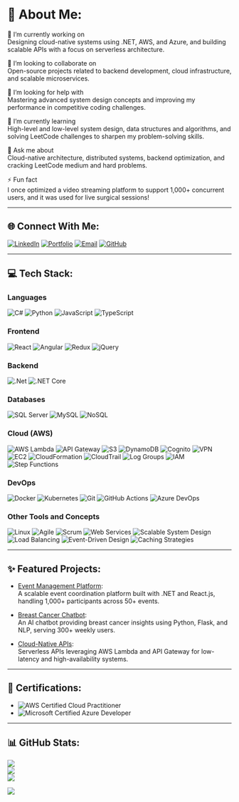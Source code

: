 # 💫 About Me:
🔭 I’m currently working on  
Designing cloud-native systems using .NET, AWS, and Azure, and building scalable APIs with a focus on serverless architecture.  

👯 I’m looking to collaborate on  
Open-source projects related to backend development, cloud infrastructure, and scalable microservices.  

🤝 I’m looking for help with  
Mastering advanced system design concepts and improving my performance in competitive coding challenges.  

🌱 I’m currently learning  
High-level and low-level system design, data structures and algorithms, and solving LeetCode challenges to sharpen my problem-solving skills.  

💬 Ask me about  
Cloud-native architecture, distributed systems, backend optimization, and cracking LeetCode medium and hard problems.  

⚡ Fun fact  
I once optimized a video streaming platform to support 1,000+ concurrent users, and it was used for live surgical sessions!  

---

## 🌐 Connect With Me:
<a href="https://linkedin.com/in/sandeepreddythippareddy" target="_blank"><img src="https://img.shields.io/badge/LinkedIn-%230077B5.svg?style=for-the-badge&logo=linkedin&logoColor=white" alt="LinkedIn"></a>
<a href="https://sandeepthippareddy.netlify.app" target="_blank"><img src="https://img.shields.io/badge/Portfolio-%231DA1F2.svg?style=for-the-badge&logo=firefoxbrowser&logoColor=white" alt="Portfolio"></a>
<a href="mailto:sandeepthippareddyedu@gmail.com"><img src="https://img.shields.io/badge/Email-D14836?style=for-the-badge&logo=gmail&logoColor=white" alt="Email"></a>
<a href="https://github.com/sr-thippareddy_resmed" target="_blank"><img src="https://img.shields.io/badge/GitHub-%23121011.svg?style=for-the-badge&logo=github&logoColor=white" alt="GitHub"></a>

---


## 💻 Tech Stack:
### **Languages**  
![C#](https://img.shields.io/badge/c%23-%23239120.svg?style=for-the-badge&logo=csharp&logoColor=white) 
![Python](https://img.shields.io/badge/python-3670A0?style=for-the-badge&logo=python&logoColor=ffdd54) 
![JavaScript](https://img.shields.io/badge/javascript-%23F7DF1E.svg?style=for-the-badge&logo=javascript&logoColor=black) 
![TypeScript](https://img.shields.io/badge/typescript-%23007ACC.svg?style=for-the-badge&logo=typescript&logoColor=white)  

### **Frontend**  
![React](https://img.shields.io/badge/react-%2320232a.svg?style=for-the-badge&logo=react&logoColor=%2361DAFB) 
![Angular](https://img.shields.io/badge/angular-%23DD0031.svg?style=for-the-badge&logo=angular&logoColor=white) 
![Redux](https://img.shields.io/badge/redux-%23593D88.svg?style=for-the-badge&logo=redux&logoColor=white) 
![jQuery](https://img.shields.io/badge/jquery-%230769AD.svg?style=for-the-badge&logo=jquery&logoColor=white)  

### **Backend**  
![.Net](https://img.shields.io/badge/.NET-5C2D91?style=for-the-badge&logo=.net&logoColor=white) 
![.NET Core](https://img.shields.io/badge/.NET%20Core-512BD4?style=for-the-badge&logo=.net&logoColor=white)  

### **Databases**  
![SQL Server](https://img.shields.io/badge/SQL%20Server-CC2927?style=for-the-badge&logo=microsoft%20sql%20server&logoColor=white) 
![MySQL](https://img.shields.io/badge/mysql-%2300f.svg?style=for-the-badge&logo=mysql&logoColor=white) 
![NoSQL](https://img.shields.io/badge/NoSQL-%23E34F26.svg?style=for-the-badge)  

### **Cloud (AWS)**  
![AWS Lambda](https://img.shields.io/badge/Lambda-%23FF9900.svg?style=for-the-badge&logo=amazon-aws&logoColor=white)  ![API Gateway](https://img.shields.io/badge/API%20Gateway-%23FF9900.svg?style=for-the-badge&logo=amazon-aws&logoColor=white)  ![S3](https://img.shields.io/badge/S3-%23FF9900.svg?style=for-the-badge&logo=amazon-aws&logoColor=white)  ![DynamoDB](https://img.shields.io/badge/DynamoDB-%232C3E50.svg?style=for-the-badge&logo=amazon-dynamodb&logoColor=white)  ![Cognito](https://img.shields.io/badge/Cognito-%23FF9900.svg?style=for-the-badge&logo=amazon-aws&logoColor=white)  ![VPN](https://img.shields.io/badge/VPN-%232C3E50.svg?style=for-the-badge&logo=amazon-aws&logoColor=white)  ![EC2](https://img.shields.io/badge/EC2-%23FF9900.svg?style=for-the-badge&logo=amazon-aws&logoColor=white)  ![CloudFormation](https://img.shields.io/badge/CloudFormation-%23FF9900.svg?style=for-the-badge&logo=amazon-aws&logoColor=white)  ![CloudTrail](https://img.shields.io/badge/CloudTrail-%232C3E50.svg?style=for-the-badge&logo=amazon-aws&logoColor=white)  ![Log Groups](https://img.shields.io/badge/Log%20Groups-%23FF9900.svg?style=for-the-badge&logo=amazon-aws&logoColor=white)  ![IAM](https://img.shields.io/badge/IAM-%232C3E50.svg?style=for-the-badge&logo=amazon-aws&logoColor=white)  ![Step Functions](https://img.shields.io/badge/Step%20Functions-%23FF9900.svg?style=for-the-badge&logo=amazon-aws&logoColor=white)  

### **DevOps**  
![Docker](https://img.shields.io/badge/docker-%230db7ed.svg?style=for-the-badge&logo=docker&logoColor=white)  ![Kubernetes](https://img.shields.io/badge/kubernetes-%23326ce5.svg?style=for-the-badge&logo=kubernetes&logoColor=white)  ![Git](https://img.shields.io/badge/git-%23F05033.svg?style=for-the-badge&logo=git&logoColor=white)  ![GitHub Actions](https://img.shields.io/badge/github%20actions-%232671E5.svg?style=for-the-badge&logo=githubactions&logoColor=white)  ![Azure DevOps](https://img.shields.io/badge/Azure%20DevOps-0078D7?style=for-the-badge&logo=azure-devops&logoColor=white)  

### **Other Tools and Concepts**  
![Linux](https://img.shields.io/badge/Linux-FCC624?style=for-the-badge&logo=linux&logoColor=black)  ![Agile](https://img.shields.io/badge/Agile-%231572B6.svg?style=for-the-badge&logo=agile&logoColor=white)  ![Scrum](https://img.shields.io/badge/Scrum-%231572B6.svg?style=for-the-badge&logo=scrum&logoColor=white)  ![Web Services](https://img.shields.io/badge/Web%20Services-%231572B6.svg?style=for-the-badge&logo=web&logoColor=white)  ![Scalable System Design](https://img.shields.io/badge/Scalable%20System%20Design-%23039BE5.svg?style=for-the-badge)  ![Load Balancing](https://img.shields.io/badge/Load%20Balancing-%23039BE5.svg?style=for-the-badge)  ![Event-Driven Design](https://img.shields.io/badge/Event%20Driven%20Design-%23039BE5.svg?style=for-the-badge)  ![Caching Strategies](https://img.shields.io/badge/Caching%20Strategies-%23039BE5.svg?style=for-the-badge)  

---

## ✨ Featured Projects:
- [Event Management Platform](https://github.com/sandeepthippareddy/event-management-platform):  
  A scalable event coordination platform built with .NET and React.js, handling 1,000+ participants across 50+ events.

- [Breast Cancer Chatbot](https://github.com/sandeepthippareddy/health-chatbot):  
  An AI chatbot providing breast cancer insights using Python, Flask, and NLP, serving 300+ weekly users.

- [Cloud-Native APIs](https://github.com/sandeepthippareddy/cloud-native-api):  
  Serverless APIs leveraging AWS Lambda and API Gateway for low-latency and high-availability systems.

---

## 📜 Certifications:
- ![AWS Certified Cloud Practitioner](https://img.shields.io/badge/AWS-Cloud%20Practitioner-F29100?style=for-the-badge&logo=amazon-aws&logoColor=white)  
- ![Microsoft Certified Azure Developer](https://img.shields.io/badge/Microsoft-Azure%20Developer-0078D4?style=for-the-badge&logo=microsoft-azure&logoColor=white)  

---

## 📊 GitHub Stats:
![](https://github-readme-stats.vercel.app/api?username=SandeepReddyThippareddy&theme=dark&hide_border=false&include_all_commits=true&count_private=true)<br/>
![](https://github-readme-streak-stats.herokuapp.com/?user=SandeepReddyThippareddy&theme=dark&hide_border=false)<br/>
![](https://github-readme-stats.vercel.app/api/top-langs/?username=SandeepReddyThippareddy&theme=dark&hide_border=false&include_all_commits=true&count_private=true&layout=compact)

[![](https://visitcount.itsvg.in/api?id=SandeepReddyThippareddy&icon=0&color=0)](https://visitcount.itsvg.in)
